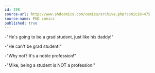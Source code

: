 ```yaml
---
id: 298
source-url: http://www.phdcomics.com/comics/archive.php?comicid=475
source-name: PhD comics
published: true
---
```

 -"He's going to be a grad student, just like his daddy!"

 -"He can't be grad student!"

 -"Why not? It's a noble profession!"

 -"Mike, being a student is NOT a profession."

